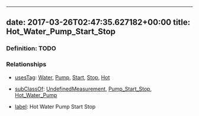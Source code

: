 
---
date: 2017-03-26T02:47:35.627182+00:00
title: Hot_Water_Pump_Start_Stop
---
### Definition: TODO

### Relationships

* [usesTag](https://brickschema.org/schema/1.0/BrickFrame#usesTag): [Water](https://brickschema.org/schema/1.0/BrickTag#Water), [Pump](https://brickschema.org/schema/1.0/BrickTag#Pump), [Start](https://brickschema.org/schema/1.0/BrickTag#Start), [Stop](https://brickschema.org/schema/1.0/BrickTag#Stop), [Hot](https://brickschema.org/schema/1.0/BrickTag#Hot)

* [subClassOf](http://www.w3.org/2000/01/rdf-schema#subClassOf): [UndefinedMeasurement](https://brickschema.org/schema/1.0/Brick#UndefinedMeasurement), [Pump_Start_Stop](https://brickschema.org/schema/1.0/Brick#Pump_Start_Stop), [Hot_Water_Pump](https://brickschema.org/schema/1.0/Brick#Hot_Water_Pump)

* [label](http://www.w3.org/2000/01/rdf-schema#label): Hot Water Pump Start Stop
